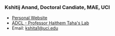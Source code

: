 ### Kshitij Anand, Doctoral Candiate, MAE, UCI
- [Personal Website](https://sites.google.com/view/kshitijananduci/about)
- [ADCL - Professor Haithem Taha's Lab](https://taha.eng.uci.edu/)
- Email: kshita1@uci.edu

<!--
**thehorizondweller/thehorizondweller** is a ✨ _special_ ✨ repository because its `README.md` (this file) appears on your GitHub profile.

Here are some ideas to get you started:

- 🔭 I’m currently working on ...
- 🌱 I’m currently learning ...
- 👯 I’m looking to collaborate on ...
- 🤔 I’m looking for help with ...
- 💬 Ask me about ...
- 📫 How to reach me: ...
- 😄 Pronouns: ...
- ⚡ Fun fact: ...
-->
